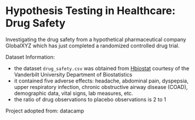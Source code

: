 # Hypothesis Testing in Healthcare: Drug Safety
Investigating the drug safety from a hypothetical pharmaceutical company GlobalXYZ which has just completed a randomized controlled drug trial. 

Dataset Information:
- the dataset `drug_safety.csv` was obtained from [Hbiostat](https://hbiostat.org/data/) courtesy of the Vanderbilt University Department of Biostatistics
- it contained five adverse effects: headache, abdominal pain, dyspepsia, upper respiratory infection, chronic obstructive airway disease (COAD), demographic data, vital signs, lab measures, etc. 
- the ratio of drug observations to placebo observations is 2 to 1

Project adopted from: datacamp

